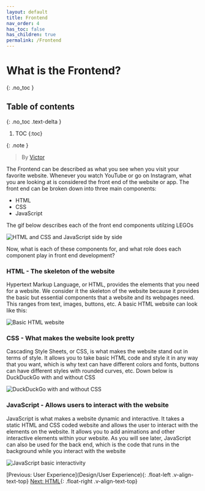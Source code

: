 ```yaml
---
layout: default
title: Frontend
nav_order: 4
has_toc: false
has_children: true
permalink: /Frontend
---
```


# What is the Frontend?
{: .no_toc }

## Table of contents
{: .no_toc .text-delta }

1. TOC
{:toc}



{: .note }
> By [Victor](https://linkedin.com/in/hsiaovictor)

The Frontend can be described as what you see when you visit your favorite website. Whenever you watch YouTube or go on Instagram, what you are looking at is considered the front end of the website or app. The front end can be broken down into three main components:

- HTML
- CSS
- JavaScript

The gif below describes each of the front end components utilzing LEGOs

![HTML and CSS and JavaScript side by side](https://d2v4zi8pl64nxt.cloudfront.net/javascript-seo/5948abfc0e2df5.02876591.gif)

Now, what is each of these components for, and what role does each component play in front end development?

### HTML - The skeleton of the website

Hypertext Markup Language, or HTML, provides the elements that you need for a website. We consider it the skeleton of the website because it provides the basic but essential components that a website and its webpages need. This ranges from text, images, buttons, etc. A basic HTML website can look like this:

![Basic HTML website](https://images.saymedia-content.com/.image/t_share/MTc0NjQ2NjgwMzU5MjE2OTEx/basic-web-design-with-html-css.png)

### CSS - What makes the website look pretty

Cascading Style Sheets, or CSS, is what makes the website stand out in terms of style. It allows you to take basic HTML code and style it in any way that you want, which is why text can have different colors and fonts, buttons can have different styles with rounded curves, etc. Down below is DuckDuckGo with and without CSS

![DuckDuckGo with and without CSS](https://i2.wp.com/css-tricks.com/wp-content/uploads/2019/04/s_601945040BCA3610D759145A4442799C97B904D9A9F8326DD30FDF0CF48A96B7_1555165463692_duckduckgo-compare.jpg?ssl=1)

### JavaScript - Allows users to interact with the website

JavaScript is what makes a website dynamic and interactive. It takes a static HTML and CSS coded website and allows the user to interact with the elements on the website. It allows you to add animations and other interactive elements within your website. As you will see later, JavaScript can also be used for the back end, which is the code that runs in the background while you interact with the website

![JavaScript basic interactivity](https://media.giphy.com/media/XaefzCVVqg4Uw/giphy.gif)

[Previous: User Experience](Design/User Experience){: .float-left .v-align-text-top}
[Next: HTML](Frontend/HTML){: .float-right .v-align-text-top}
